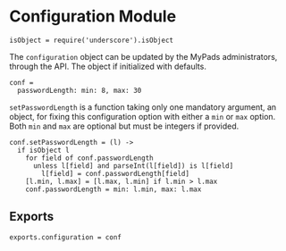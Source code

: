 # Configuration Module

    isObject = require('underscore').isObject

The `configuration` object can be updated by the MyPads administrators, through
the API. The object if initialized with defaults.

    conf =
      passwordLength: min: 8, max: 30
      
`setPasswordLength` is a function taking only one mandatory argument, an
object, for fixing this configuration option with either a `min` or `max`
option. Both `min` and `max` are optional but must be integers if provided.

    conf.setPasswordLength = (l) ->
      if isObject l
        for field of conf.passwordLength
          unless l[field] and parseInt(l[field]) is l[field]
            l[field] = conf.passwordLength[field]
        [l.min, l.max] = [l.max, l.min] if l.min > l.max
        conf.passwordLength = min: l.min, max: l.max
    
## Exports

    exports.configuration = conf
